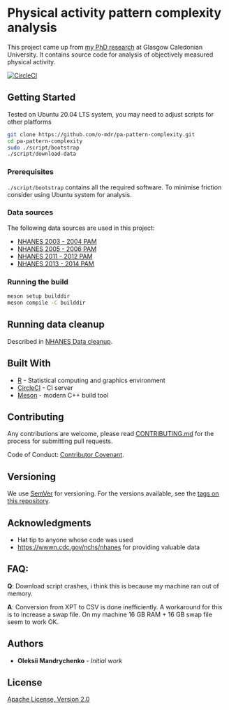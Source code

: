 # Physical activity pattern complexity analysis

This project came up from [my PhD research](<doc/OM PhD thesis.pdf>) at Glasgow Caledonian University. It contains source code for analysis of objectively measured physical activity.

[![CircleCI](https://circleci.com/gh/o-mdr/pa-pattern-complexity/tree/master.svg?style=svg)](https://circleci.com/gh/o-mdr/pa-pattern-complexity/tree/master)

## Getting Started

Tested on Ubuntu 20.04 LTS system, you may need to adjust scripts for other platforms
```bash
git clone https://github.com/o-mdr/pa-pattern-complexity.git
cd pa-pattern-complexity
sudo ./script/bootstrap
./script/download-data
```

### Prerequisites

`./script/bootstrap` contains all the required software. To minimise friction consider using Ubuntu system for analysis.

### Data sources
The following data sources are used in this project:
- [NHANES 2003 - 2004 PAM](https://wwwn.cdc.gov/nchs/nhanes/search/datapage.aspx?Component=Examination&CycleBeginYear=2003)
- [NHANES 2005 - 2006 PAM](https://wwwn.cdc.gov/nchs/nhanes/search/datapage.aspx?Component=Examination&CycleBeginYear=2005)
- [NHANES 2011 - 2012 PAM](https://wwwn.cdc.gov/nchs/nhanes/search/datapage.aspx?Component=Examination&CycleBeginYear=2011)
- [NHANES 2013 - 2014 PAM](https://wwwn.cdc.gov/nchs/nhanes/search/datapage.aspx?Component=Examination&CycleBeginYear=2013)

### Running the build

```bash
meson setup builddir
meson compile -C builddir
```

## Running data cleanup

Described in [NHANES Data cleanup](doc/NHANES-Data-cleanup.md).

## Built With

- [R](https://cran.r-project.org/) - Statistical computing and graphics environment
- [CircleCI](https://app.circleci.com/pipelines/github/o-mdr/pa-pattern-complexity) - CI server
- [Meson](https://mesonbuild.com) - modern C++ build tool

## Contributing

Any contributions are welcome, please read [CONTRIBUTING.md](.github/CONTRIBUTING.md) for the process for submitting pull requests.

Code of Conduct: [Contributor Covenant](.github/CODE_OF_CONDUCT.md).

## Versioning

We use [SemVer](http://semver.org/) for versioning. For the versions available, see the [tags on this repository](https://github.com/your/project/tags).

## Acknowledgments

* Hat tip to anyone whose code was used
* https://wwwn.cdc.gov/nchs/nhanes for providing valuable data


## FAQ:
**Q**: Download script crashes, i think this is because my machine ran out of memory.

**A**: Conversion from XPT to CSV is done inefficiently. A workaround for this is to increase a swap file. On my machine 16 GB RAM + 16 GB swap file seem to work OK.

## Authors

* **Oleksii Mandrychenko** - *Initial work*

## License

[Apache License, Version 2.0](LICENSE)


